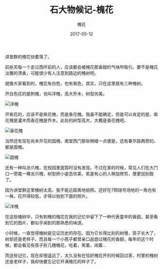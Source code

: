 ﻿---
layout: post
title: '石大物候记-槐花'
subtitle: '槐花'
date: 2017-05-12
categories: 石大物候记
cover: 'http://s1.sinaimg.cn/large/006ahCWbzy7b1leXq2b17'
tags: 石大物候记 槐花
---

讲堂群的槐花快要落了。

前些天每一个走过西环前的人，应该都会被槐花那香甜的气味所吸引。要不是槐花淡雅的清香，可能很少有人注意到路边的槐树吧。

就像大家看到的，槐花有白色，也有紫色，其实，只在这里就有三种槐树。

开白色花的是刺槐，也叫洋槐，高大乔木，树型优美。

![洋槐][1]

开紫花的，应该不是紫花槐，而是香花槐。我虽不能确定，但是可以肯定的是，紫花槐是灌木而香花槐是乔木。此处的树型高大，大概是香花槐吧。

![香花槐][2]

当然还有现在尚未开花的国槐，南堂西门那些稍矮一点便是，还有春华路两旁的，都是国槐。

![国槐][3]

还有一种叫龙爪槐，在校园里面暂时没有发现。不过在家的时候，常见人们在大门口一旁栽一棵龙爪槐，树型娇小姿态优美，若是有心的人稍加修剪，便更加别致了。

因为讲堂群这里槐树太高，我不能近距离地拍照。还好在7网球号场地的一角也有一株，花开得较低，才得以拍到下面的照片。

![洋槐][4]

在这些槐树中，只有刺槐的槐花在我的记忆中留下了一种代表童年的香甜。甚至看到它的图片，都似乎闻到的那熟悉的味道。

小时候，一直觉得槐树是见证历史的存在。因为它长得比别的树慢，孩子长大了，树却还是老样子。而且每一个小孩子都曾亲口品尝过槐花的香甜，每年的这个时候，都会看见有孩子折几穗槐花，吃着，笑着，闹着…

而这些记忆，现在却很遥远了，太久没有在恰好槐花开的时候回过家，村里的槐树还是老样子，我却快要忘记它开满槐花的样子了。


  [1]: http://s1.sinaimg.cn/large/006ahCWbzy7b1lhmAq05c
  [2]: http://s1.sinaimg.cn/large/006ahCWbzy7b1ljdORKb4
  [3]: http://s1.sinaimg.cn/large/006ahCWbzy7b1llb0pn3d
  [4]: http://s1.sinaimg.cn/large/006ahCWbzy7b1qHWU9Ta5